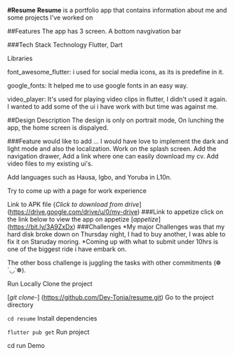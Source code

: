 **#Resume**
**Resume** is a portfolio app that contains information about me and some projects I've worked on

##Features
The app has 3 screen.
A bottom navgivation bar

###Tech Stack
Technology Flutter, Dart

Libraries

  font_awesome_flutter: i used for social media icons, as its is predefine in it.

  google_fonts: It helped me to use google fonts in an easy way.

  video_player: It's used for playing video clips in flutter, I didn't used it again. I wanted to add some of the ui i have work with but time was against me.


##Design Description
The design is only on portrait mode, 
On lunching the app, the home screen is dispalyed.

###Feature would like to add ...
I would have love to implement the dark and light mode and also the localization.
Work on the splash screen. 
Add the navigation drawer, 
Add a link where one can easily download my cv.
Add video files to my existing ui's.

Add languages such as Hausa, Igbo, and Yoruba in L10n.

Try to come up with a page for work experience

Link to APK file
{_Click to download from drive_] (https://drive.google.com/drive/u/0/my-drive)
###Link to appetize
click on the link below to view the app on appetize
[_appetize_] (https://bit.ly/3A9ZxDx)
###Challenges
 *My major Challenges was that my hard disk broke down on Thursday night, I had to buy another, I was able to fix it on Staruday moring. 
 *Coming up with what to submit under 10hrs is one of the biggest ride i have embark on.

The other boss challenge is juggling the tasks with other commitments (❁´◡`❁).

Run Locally
Clone the project

  [_git clone-_] (https://github.com/Dev-Tonia/resume.git)
Go to the project directory

  `cd resume`
Install dependencies

  `flutter pub get`
Run project

  cd run
Demo